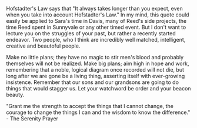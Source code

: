 Hofstadter's Law says that "It always takes longer than you expect, even when you take into account Hofstadter's Law." In my mind, this quote could easily be applied to Sara's time in Davis, many of Reed's side projects, the time Reed spent in Sunnyvale or any other timed event. But I don't want to lecture you on the struggles of your past, but rather a recently started endeavor. Two people, who I think are incredibly well matched, intelligent, creative and beautoful people.


Make no little plans; they have no magic to stir men's blood and probably themselves will not be realized. Make big plans; aim high in hope and work, remembering that a noble, logical diagram once recorded will not die, but long after we are gone be a living thing, asserting itself with ever-growing insistence. Remember that our sons and our grandsons are going to do things that would stagger us. Let your watchword be order and your beacon beauty.

"Grant me the strength to accept the things that I cannot change, the courage to change the things I can and the wisdom to know the difference." - The Serenity Prayer


